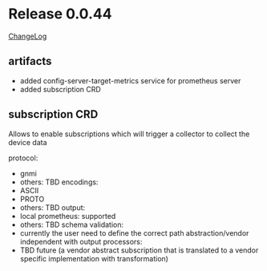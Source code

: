 # Release 0.0.44

[ChangeLog](https://github.com/sdcio/config-server/releases)

## artifacts 

- added config-server-target-metrics service for prometheus server
- added subscription CRD

## subscription CRD

Allows to enable subscriptions which will trigger a collector to collect the device data

protocol: 
- gnmi
- others: TBD
encodings:
- ASCII
- PROTO
- others: TBD
output: 
- local prometheus: supported
- others: TBD
schema validation: 
- currently the user need to define the correct path
abstraction/vendor independent with output processors: 
- TBD future (a vendor abstract subscription that is translated to a vendor specific implementation with transformation)
